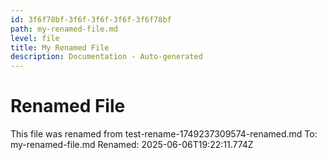 ```yaml
---
id: 3f6f78bf-3f6f-3f6f-3f6f-3f6f78bf
path: my-renamed-file.md
level: file
title: My Renamed File
description: Documentation - Auto-generated
---
```

# Renamed File

This file was renamed from test-rename-1749237309574-renamed.md
To: my-renamed-file.md
Renamed: 2025-06-06T19:22:11.774Z